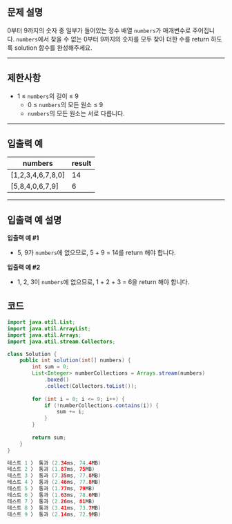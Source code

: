 ## **문제 설명**

0부터 9까지의 숫자 중 일부가 들어있는 정수 배열 `numbers`가 매개변수로 주어집니다. `numbers`에서 찾을 수 없는 0부터 9까지의 숫자를 모두 찾아 더한 수를 return 하도록 solution 함수를 완성해주세요.

---

## 제한사항

- 1 ≤ `numbers`의 길이 ≤ 9
    - 0 ≤ `numbers`의 모든 원소 ≤ 9
    - `numbers`의 모든 원소는 서로 다릅니다.

---

## 입출력 예

| numbers | result |
| --- | --- |
| [1,2,3,4,6,7,8,0] | 14 |
| [5,8,4,0,6,7,9] | 6 |

---

## 입출력 예 설명

**입출력 예 #1**

- 5, 9가 `numbers`에 없으므로, 5 + 9 = 14를 return 해야 합니다.

**입출력 예 #2**

- 1, 2, 3이 `numbers`에 없으므로, 1 + 2 + 3 = 6을 return 해야 합니다.

## 코드

```java
import java.util.List;
import java.util.ArrayList;
import java.util.Arrays;
import java.util.stream.Collectors;

class Solution {
    public int solution(int[] numbers) {
        int sum = 0;
        List<Integer> numberCollections = Arrays.stream(numbers)
            .boxed()
            .collect(Collectors.toList());
        
        for (int i = 0; i <= 9; i++) {
            if (!numberCollections.contains(i)) {
                sum += i;
            }
        }
        
        return sum;
    }
}

테스트 1 〉	통과 (2.34ms, 74.4MB)
테스트 2 〉	통과 (1.87ms, 75MB)
테스트 3 〉	통과 (7.35ms, 77.8MB)
테스트 4 〉	통과 (2.46ms, 77.8MB)
테스트 5 〉	통과 (1.77ms, 79MB)
테스트 6 〉	통과 (1.63ms, 78.6MB)
테스트 7 〉	통과 (2.26ms, 81MB)
테스트 8 〉	통과 (3.41ms, 73.7MB)
테스트 9 〉	통과 (2.14ms, 72.9MB)
```